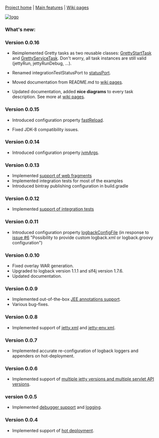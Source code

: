 [Project home](https://github.com/akhikhl/gretty) | [Main features](../../wiki/Main-features) | [Wiki pages](../../wiki)

[![logo](http://akhikhl.github.io/gretty/media/gretty_logo.png "gretty logo")](https://github.com/akhikhl/gretty)

### What's new:

### Version 0.0.16

- Reimplemented Gretty tasks as two reusable classes: [GrettyStartTask](../../wiki/GrettyStartTask) and [GrettyServiceTask](../../wiki/GrettyServiceTask). Don't worry, all task instances are still valid (jettyRun, jettyRunDebug, ...).

- Renamed integrationTestStatusPort to [statusPort](../../wiki/Configuration#statusPort).

- Moved documentation from README.md to [wiki pages](../../wiki).

- Updated documentation, added **nice diagrams** to every task description. See more at [wiki pages](../../wiki).

### Version 0.0.15

- Introduced configuration property [fastReload](../../wiki/Configuration#fastReload).

- Fixed JDK-8 compatibility issues.

### Version 0.0.14

- Introduced configuration property [jvmArgs](../../wiki/Configuration#jvmArgs).

### Version 0.0.13

- Implemented [support of web fragments](../../wiki/Web-fragments-support)
- Implemented integration tests for most of the examples
- Introduced bintray publishing configuration in build.gradle

### Version 0.0.12

- Implemented [support of integration tests](../../wiki/Integration-tests-support)

### Version 0.0.11

- Introduced configuration property [logbackConfigFile](../../Configuration#logbackConfigFile)
  (in response to [issue #6](https://github.com/akhikhl/gretty/issues/6) "Possibility to provide custom logback.xml or logback.groovy configuration")

### Version 0.0.10

- Fixed overlay WAR generation.
- Upgraded to logback version 1.1.1 and slf4j version 1.7.6.
- Updated documentation.

### Version 0.0.9

- Implemented out-of-the-box [JEE annotations support](../../wiki/JEE-annotations-support).
- Various bug-fixes.

### Version 0.0.8

- Implemented support of [jetty.xml](../../wiki/jetty.xml-support) and [jetty-env.xml](../../wiki/jetty-env.xml-support).

### Version 0.0.7

- Implemented accurate re-configuration of logback loggers and appenders on hot-deployment.

### Version 0.0.6

- Implemented support of [multiple jetty versions and multiple servlet API versions](../../wiki/Switching-between-jetty-and-servlet-API-versions).

### version 0.0.5

- Implemented [debugger support](../../wiki/Debugger-support) and [logging](../../wiki/Logging).

### Version 0.0.4

- Implemented support of [hot deployment](../../wiki/Hot-deployment).

